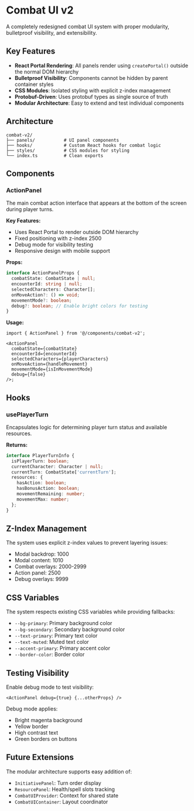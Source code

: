 # Combat UI v2

A completely redesigned combat UI system with proper modularity, bulletproof visibility, and extensibility.

## Key Features

- **React Portal Rendering**: All panels render using `createPortal()` outside the normal DOM hierarchy
- **Bulletproof Visibility**: Components cannot be hidden by parent container styles
- **CSS Modules**: Isolated styling with explicit z-index management
- **Protobuf-Driven**: Uses protobuf types as single source of truth
- **Modular Architecture**: Easy to extend and test individual components

## Architecture

```
combat-v2/
├── panels/           # UI panel components
├── hooks/            # Custom React hooks for combat logic
├── styles/           # CSS modules for styling
└── index.ts          # Clean exports
```

## Components

### ActionPanel

The main combat action interface that appears at the bottom of the screen during player turns.

**Key Features:**

- Uses React Portal to render outside DOM hierarchy
- Fixed positioning with z-index 2500
- Debug mode for visibility testing
- Responsive design with mobile support

**Props:**

```typescript
interface ActionPanelProps {
  combatState: CombatState | null;
  encounterId: string | null;
  selectedCharacters: Character[];
  onMoveAction?: () => void;
  movementMode?: boolean;
  debug?: boolean; // Enable bright colors for testing
}
```

**Usage:**

```tsx
import { ActionPanel } from '@/components/combat-v2';

<ActionPanel
  combatState={combatState}
  encounterId={encounterId}
  selectedCharacters={playerCharacters}
  onMoveAction={handleMovement}
  movementMode={isInMovementMode}
  debug={false}
/>;
```

## Hooks

### usePlayerTurn

Encapsulates logic for determining player turn status and available resources.

**Returns:**

```typescript
interface PlayerTurnInfo {
  isPlayerTurn: boolean;
  currentCharacter: Character | null;
  currentTurn: CombatState['currentTurn'];
  resources: {
    hasAction: boolean;
    hasBonusAction: boolean;
    movementRemaining: number;
    movementMax: number;
  };
}
```

## Z-Index Management

The system uses explicit z-index values to prevent layering issues:

- Modal backdrop: 1000
- Modal content: 1010
- Combat overlays: 2000-2999
- Action panel: 2500
- Debug overlays: 9999

## CSS Variables

The system respects existing CSS variables while providing fallbacks:

- `--bg-primary`: Primary background color
- `--bg-secondary`: Secondary background color
- `--text-primary`: Primary text color
- `--text-muted`: Muted text color
- `--accent-primary`: Primary accent color
- `--border-color`: Border color

## Testing Visibility

Enable debug mode to test visibility:

```tsx
<ActionPanel debug={true} {...otherProps} />
```

Debug mode applies:

- Bright magenta background
- Yellow border
- High contrast text
- Green borders on buttons

## Future Extensions

The modular architecture supports easy addition of:

- `InitiativePanel`: Turn order display
- `ResourcePanel`: Health/spell slots tracking
- `CombatUIProvider`: Context for shared state
- `CombatUIContainer`: Layout coordinator
